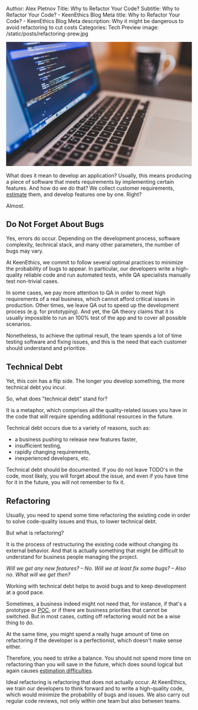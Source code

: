 Author: Alex Pletnov
Title: Why to Refactor Your Code?
Subtitle: Why to Refactor Your Code? - KeenEthics Blog
Meta title: Why to Refactor Your Code? - KeenEthics Blog
Meta description: Why it might be dangerous to avoid refactoring to cut costs
Categories: Tech
Preview image: /static/posts/refactoring-prew.jpg

![Code Refactoring](/static/posts/refactoring.jpg)

What does it mean to develop an application? Usually, this means producing a piece of software that meets requirements by implementing certain features. And how do we do that? We collect customer requirements, [estimate](/blog/1554420300000-estimates) them, and develop features one by one. Right?

Almost.

## Do Not Forget About Bugs

Yes, errors do occur. Depending on the development process, software complexity, technical stack, and many other parameters, the number of bugs may vary.

At KeenEthics, we commit to follow several optimal practices to minimize the probability of bugs to appear. In particular, our developers write a high-quality reliable code and run automated tests, while QA specialists manually test non-trivial cases.

In some cases, we pay more attention to QA in order to meet high requirements of a real business, which cannot afford critical issues in production. Other times, we leave QA out to speed up the development process (e.g. for prototyping). And yet, the QA theory claims that it is usually impossible to run an 100% test of the app and to cover all possible scenarios.

Nonetheless, to achieve the optimal result, the team spends a lot of time testing software and fixing issues, and this is the need that each customer should understand and prioritize.

## Technical Debt

Yet, this coin has a flip side. The longer you develop something, the more technical debt you incur.

So, what does "technical debt" stand for? 

It is a metaphor, which comprises all the quality-related issues you have in the code that will require spending additional resources in the future.

Technical debt occurs due to a variety of reasons, such as:

- a business pushing to release new features faster,
- insufficient testing,
- rapidly changing requirements,
- inexperienced developers, etc.

Technical debt should be documented. If you do not leave TODO's in the code, most likely, you will forget about the issue, and even if you have time for it in the future, you will not remember to fix it.

## Refactoring

Usually, you need to spend some time refactoring the existing code in order to solve code-quality issues and thus, to lower technical debt.

But what is refactoring? 

It is the process of restructuring the existing code without changing its external behavior. And that is actually something that might be difficult to understand for business people managing the project. 

*Will we get any new features? – No.*
*Will we at least fix some bugs? – Also no.*
*What will we get then?*

Working with technical debt helps to avoid bugs and to keep development at a good pace.

Sometimes, a business indeed might not need that, for instance, if that's a prototype or [POC](/services-business-analysis), or if there are business priorities that cannot be switched. But in most cases, cutting off refactoring would not be a wise thing to do.

At the same time, you might spend a really huge amount of time on refactoring if the developer is a perfectionist, which doesn't make sense either. 

Therefore, you need to strike a balance. You should not spend more time on refactoring than you will save in the future, which does sound logical but again causes [estimation difficulties](/blog/1554420300000-estimates).

Ideal refactoring is refactoring that does not actually occur. At KeenEthics, we train our developers to think forward and to write a high-quality code, which would minimize the probability of bugs and issues. We also carry out regular code reviews, not only within one team but also between teams.
